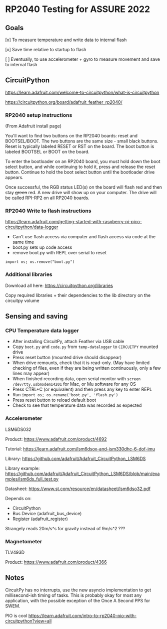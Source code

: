 # RP2040 Testing for ASSURE 2022

## Goals

[x] To measure temperature and write data to internal flash

[x] Save time relative to startup to flash

[ ] Eventually, to use accelerometer + gyro to measure movement and save to internal flash


## CircuitPython

<https://learn.adafruit.com/welcome-to-circuitpython/what-is-circuitpython>

<https://circuitpython.org/board/adafruit_feather_rp2040/>

### RP2040 setup instructions
(From Adafruit install page)

You'll want to find two buttons on the RP2040 boards: reset and BOOTSEL/BOOT. The two buttons are the same size - small black buttons. Reset is typically labeled RESET or RST on the board. The boot button is labeled BOOTSEL or BOOT on the board.

To enter the bootloader on an RP2040 board, you must hold down the boot select button, and while continuing to hold it, press and release the reset button. Continue to hold the boot select button until the bootloader drive appears.

Once successful, the RGB status LED(s) on the board will flash red and then stay ~~green~~ red. A new drive will show up on your computer. The drive will be called RPI-RP2 on all RP2040 boards.


### RP2040 Write to flash instructions
<https://learn.adafruit.com/getting-started-with-raspberry-pi-pico-circuitpython/data-logger>

- Can't use flash access via computer and flash access via code at the same time
- boot.py sets up code access
- remove boot.py with REPL over serial to reset

```
import os; os.remove("boot.py")
```

### Additional libraries
Download all here: <https://circuitpython.org/libraries>

Copy required libraries + their dependencies to the lib directory on the circuitpy volume

## Sensing and saving

### CPU Temperature data logger

- After installing CircuitPy, attach Feather via USB cable
- Copy `boot.py` and `code.py` from `temp-datalogger` to `CIRCUITPY` mounted drive
- Press reset button (mounted drive should disappear)
- When drive remounts, check that it is read-only. (May have limited checking of files, even if they are being written continuously, only a few lines may appear)
- When finished recording data, open serial monitor with `screen /dev/tty.usbmodem14201` for Mac, or Mu software for any OS
- Press CTRL+C (or equivalent) and then press any key to enter REPL
- Run `import os; os.rename('boot.py', 'flash.py')`
- Press reset button to reload default boot
- Check to see that temperature data was recorded as expected


### Accelerometer 
LSM6DS032 

Product: <https://www.adafruit.com/product/4692> 

Tutorial: <https://learn.adafruit.com/lsm6dsox-and-ism330dhc-6-dof-imu>

Library: <https://github.com/adafruit/Adafruit_CircuitPython_LSM6DS>

Library example: <https://github.com/adafruit/Adafruit_CircuitPython_LSM6DS/blob/main/examples/lsm6ds_full_test.py>

Datasheet: <https://www.st.com/resource/en/datasheet/lsm6dso32.pdf>

Depends on:
- CircuitPython
- Bus Device (adafruit_bus_device)
- Register (adafruit_register)


Strangely reads 20m/s^s for gravity instead of 9m/s^2 ???

### Magnetometer
TLV493D 

Product: <https://www.adafruit.com/product/4366>

## Notes

CircuitPy has no interrupts, use the new asyncio implementation to get millisecond-ish timing of tasks. This is probably okay for most any application, with the possible exception of the Once A Second PPS for SWEM. 

PIO is cool
<https://learn.adafruit.com/intro-to-rp2040-pio-with-circuitpython?view=all>


